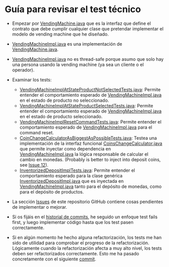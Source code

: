 # Guía para revisar el test técnico

* Empezar por [VendingMachine.java](https://github.com/jcsastre/vm/blob/master/src/main/java/com/jcsastre/vendingmachine/VendingMachine.java)
que es la interfaz que define el contrato que debe cumplir cualquier clase que pretendar implementar el
modelo de vending machine que he diseñado.

* [VendingMachineImpl.java](https://github.com/jcsastre/vm/blob/master/src/main/java/com/jcsastre/vendingmachine/VendingMachineImpl.java)
es una implementación de [VendingMachine.java](vm/src/main/java/com/jcsastre/vendingmachine/VendingMachine.java).

* [VendingMachineImpl.java](https://github.com/jcsastre/vm/blob/master/src/main/java/com/jcsastre/vendingmachine/VendingMachineImpl.java)
no es thread-safe porque asumo que solo hay una persona usando la vending machine (ya sea un cliente
o el operador).

* Examinar los tests:
  * [VendingMachineImplAtStateProductNotSelectedTests.java](https://github.com/jcsastre/vm/blob/master/src/test/java/com/jcsastre/vendingmachine/VendingMachineImplAtStateProductNotSelectedTests.java):
  Permite entender el comportamiento esperado de [VendingMachineImpl.java](https://github.com/jcsastre/vm/blob/master/src/main/java/com/jcsastre/vendingmachine/VendingMachineImpl.java) 
  en el estado de producto no seleccionado.
  * [VendingMachineImplAtStateProductSelectedTests.java](https://github.com/jcsastre/vm/blob/master/src/test/java/com/jcsastre/vendingmachine/VendingMachineImplAtStateProductSelectedTests.java):
  Permite entender el comportamiento esperado de [VendingMachineImpl.java](https://github.com/jcsastre/vm/blob/master/src/main/java/com/jcsastre/vendingmachine/VendingMachineImpl.java)
  en el estado de producto seleccionado.
  * [VendingMachineImplResetCommandTests.java](https://github.com/jcsastre/vm/blob/master/src/test/java/com/jcsastre/vendingmachine/VendingMachineImplResetCommandTests.java):
  Permite entender el comportamiento esperado de [VendingMachineImpl.java](https://github.com/jcsastre/vm/blob/master/src/main/java/com/jcsastre/vendingmachine/VendingMachineImpl.java)
  para el command reset.
  * [CoinChangeCalculatorAsBiggestAsPossibleTests.java](https://github.com/jcsastre/vm/blob/master/src/test/java/com/jcsastre/vendingmachine/CoinChangeCalculatorAsBiggestAsPossibleTests.java):
  Testea una implementación de la interfaz funcional [CoinsChangeCalculator.java](https://github.com/jcsastre/vm/blob/master/src/main/java/com/jcsastre/vendingmachine/CoinsChangeCalculator.java)
  que permite inyectar como dependencia en [VendingMachineImpl.java](https://github.com/jcsastre/vm/blob/master/src/main/java/com/jcsastre/vendingmachine/VendingMachineImpl.java)
  la lógica responsable de calcular el cambio en monedas. (Probably is better to inject into deposit coins, see [Issue 12](https://github.com/jcsastre/vm/issues/12)).
  * [InventorizedDepositImplTests.java](https://github.com/jcsastre/vm/blob/master/src/test/java/com/jcsastre/vendingmachine/InventorizedDepositImplTests.java):
  Permite entender el comportamiento esperado para la clase genérica [InventorizedDepositImpl.java](https://github.com/jcsastre/vm/blob/master/src/main/java/com/jcsastre/vendingmachine/InventorizedDepositImpl.java)
  que es inyectada en [VendingMachineImpl.java](https://github.com/jcsastre/vm/blob/master/src/main/java/com/jcsastre/vendingmachine/VendingMachineImpl.java)
  tanto para el depósito de monedas, como para el depósito de productos.
  

* La sección [Issues](https://github.com/jcsastre/vm/issues) de este repositorio GitHub contiene
cosas pendientes de implementar o mejorar.

* Si os fijáis en el [historial de commits](https://github.com/jcsastre/vm/commits/master),
he seguido un enfoque test fails first, y luego implementar código hasta que los test
pasen correctamente.

* Si en algún momento he hecho alguna refactorización, los tests me han sido de utilidad
para comprobar el progreso de la refactorización. Lógicamente cuando la refactorización
afecta a muy alto nivel, los tests deben ser refactorizados correctamente. Esto me ha pasado
concretamente con el siguiente [commit](https://github.com/jcsastre/vm/commit/9ab73bdf2370f19c938ab98166265200ee6ef9e2).
